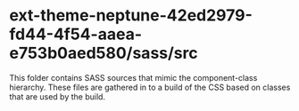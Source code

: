 # ext-theme-neptune-42ed2979-fd44-4f54-aaea-e753b0aed580/sass/src

This folder contains SASS sources that mimic the component-class hierarchy. These files
are gathered in to a build of the CSS based on classes that are used by the build.

